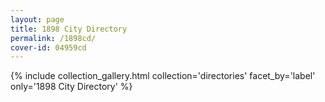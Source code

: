 ```yaml
---
layout: page
title: 1898 City Directory
permalink: /1898cd/
cover-id: 04959cd
---
```


{% include collection_gallery.html collection='directories' facet_by='label' only='1898 City Directory' %}
